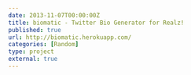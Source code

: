 ```yaml
---
date: 2013-11-07T00:00:00Z
title: biomatic - Twitter Bio Generator for Realz!
published: true
url: http://biomatic.herokuapp.com/
categories: [Random]
type: project
external: true
---
```

